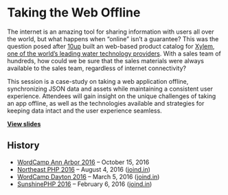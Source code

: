 # Taking the Web Offline

The internet is an amazing tool for sharing information with users all over the world, but what happens when “online” isn’t a guarantee? This was the question posed after [10up](http://10up.com) built an web-based product catalog for [Xylem, one of the world’s leading water technology providers](http://www.xyleminc.com). With a sales team of hundreds, how could we be sure that the sales materials were always available to the sales team, regardless of internet connectivity?

This session is a case-study on taking a web application offline, synchronizing JSON data and assets while maintaining a consistent user experience. Attendees will gain insight on the unique challenges of taking an app offline, as well as the technologies available and strategies for keeping data intact and the user experience seamless.

**[View slides](http://stevegrunwell.github.io/taking-the-web-offline)**

## History

* [WordCamp Ann Arbor 2016](https://2016.annarbor.wordcamp.org/) – October 15, 2016
* [Northeast PHP 2016](http://2016.northeastphp.org/) – August 4, 2016 ([joind.in](https://joind.in/talk/4497a))
* [WordCamp Dayton 2016](http://dayton.wordcamp.org/2016) – March 5, 2016 ([joind.in](https://joind.in/talk/c81de))
* [SunshinePHP 2016](http://2016.sunshinephp.com/) – February 6, 2016 ([joind.in](https://joind.in/talk/8f447))
